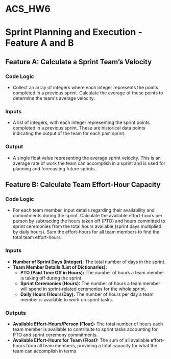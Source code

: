 # ACS_HW6

# Sprint Planning and Execution - Feature A and B

## Feature A: Calculate a Sprint Team’s Velocity

### Code Logic
- Collect an array of integers where each integer represents the points completed in a previous sprint. Calculate the average of these points to determine the team's average velocity.

### Inputs
- A list of integers, with each integer representing the sprint points completed in a previous sprint. These are historical data points indicating the output of the team for each past sprint.


### Output
- A single float value representing the average sprint velocity. This is an average rate of work the team can accomplish in a sprint and is used for planning and forecasting future sprints.


## Feature B: Calculate Team Effort-Hour Capacity

### Code Logic
- For each team member, input details regarding their availability and commitments during the sprint. 
Calculate the available effort-hours per person by subtracting the hours taken off (PTO) and hours committed to sprint ceremonies from the total hours available (sprint days multiplied by daily hours).
Sum the effort-hours for all team members to find the total team effort-hours.

### Inputs
- **Number of Sprint Days (Integer):** The total number of days in the sprint.
- **Team Member Details (List of Dictionaries):**
  - **PTO (Paid Time Off in Hours):** The number of hours a team member is taking off during the sprint.
  - **Sprint Ceremonies (Hours):** The number of hours a team member will spend in sprint-related ceremonies for the whole sprint.
  - **Daily Hours (Hours/Day):** The number of hours per day a team member is available to work on sprint tasks.

### Outputs
- **Available Effort-Hours/Person (Float):** The total number of hours each team member is available to contribute to sprint tasks accounting for PTO and sprint ceremony commitments.
- **Available Effort-Hours for Team (Float):** The sum of all available effort-hours from all team members, providing a total capacity for what the team can accomplish in terms


